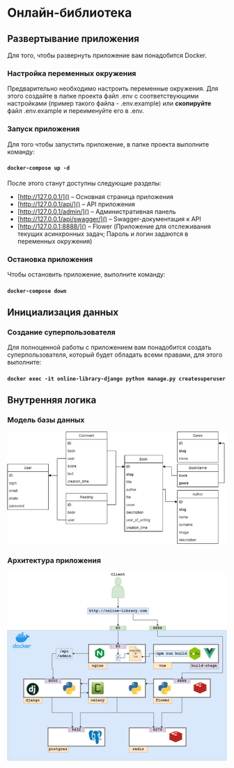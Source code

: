 # Онлайн-библиотека

## Развертывание приложения

Для того, чтобы развернуть приложение вам понадобится Docker.

### Настройка переменных окружения

Предварительно необходимо настроить переменные окружения. Для этого создайте в папке проекта файл .env с
соответствующими настройками (пример такого файла - .env.example) или __скопируйте__ файл .env.example и переименуйте его в
.env.

### Запуск приложения

Для того чтобы запустить приложение, в папке проекта выполните команду:

#### `docker-compose up -d`

После этого станут доступны следующие разделы:
* [http://127.0.0.1/]() &ndash; Основная страница приложения 
* [http://127.0.0.1/api/]() &ndash; API приложения
* [http://127.0.0.1/admin/]() &ndash; Административная панель
* [http://127.0.0.1/api/swagger/]() &ndash; Swagger-документация к API
* [http://127.0.0.1:8888/]() &ndash; Flower (Приложение для отслеживания текущих асинхронных задач;
Пароль и логин задаются в переменных окружения)

### Остановка приложения

Чтобы остановить приложение, выполните команду:

#### `docker-compose down`

## Инициализация данных


### Создание суперпользователя

Для полноценной работы с приложением вам понадобится создать суперпользователя, который будет обладать всеми правами,
для этого выполните:

#### `docker exec -it online-library-django python manage.py createsuperuser` 

## Внутренняя логика

### Модель базы данных

![](docs/db_diagram-IDEF1X.png)

### Архитектура приложения

![](docs/schema.jpg)

